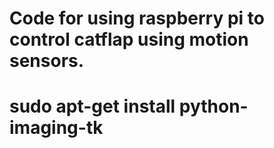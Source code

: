 Code for using raspberry pi to control catflap using motion sensors.
=====================================================================

# sudo apt-get install python-imaging-tk

